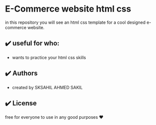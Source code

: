 # E-Commerce website html css

in this repository you will see an html css template for a cool designed e-commerce website.

## :heavy_check_mark: useful for who:

-   wants to practice your html css skills

## :heavy_check_mark: Authors

-   created by SKSAHIL AHMED SAKIL

## :heavy_check_mark: License

free for everyone to use in any good purposes :heart:
